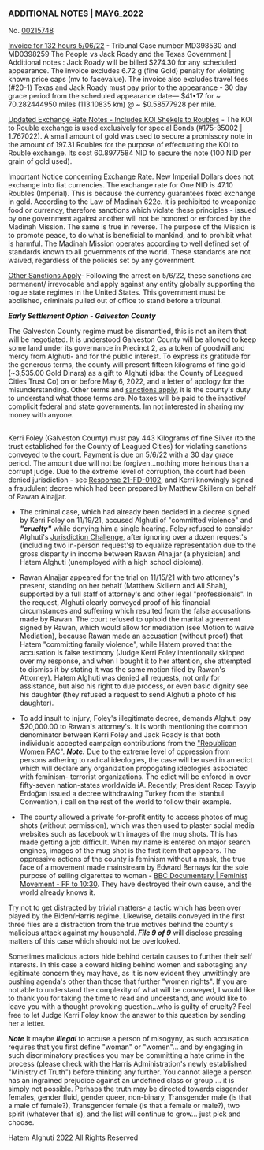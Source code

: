 ### ADDITIONAL NOTES | MAY6_2022


No. [00215748](https://github.com/galvestontx/MAY6_2022/blob/7b67b5101d34c49fd611ab3b218d2ed517d43f6f/Invoice_Roady.pdf)

[Invoice for 132 hours 5/06/22](https://github.com/galvestontx/MAY6_2022/blob/7b67b5101d34c49fd611ab3b218d2ed517d43f6f/Invoice_Roady.pdf) - Tribunal Case number MD398530 and MD0398259 The People vs Jack Roady and the Texas Government | Additional notes : Jack Roady will be billed $274.30 for any scheduled appearance. The invoice excludes 6.72 g (fine Gold) penalty for violating known price caps (mv to facevalue). The invoice also excludes travel fees (#20-1) Texas and Jack Roady must pay prior to the appearance - 30 day grace period from the scheduled appearance date— $41•17 for ~ 70.282444950 miles (113.10835 km) @ ~ $0.58577928 per mile. 

[Updated Exchange Rate Notes - Includes KOI Shekels to Roubles](https://github.com/galvestontx/MAY6_2022/blob/41f3fe96fb37ccef9b34b4702b78c06ffcb60893/NID_INVOICE.pdf) - The KOI to Rouble exchange is used exclusively for special Bonds (#175-35002 | 1.767022). A small amount of gold was used to secure a promissory note in the amount of 197.31 Roubles for the purpose of effectuating the KOI to Rouble exchange. Its cost 60.8977584 NID to secure the note (100 NID per grain of gold used).

Important Notice concerning [Exchange Rate](https://github.com/galvestontx/MAY6_2022/blob/59df42713b4092d1d424880f1857901fc6246bbf/NID_INVOICE.pdf). New Imperial Dollars does not exchange into fiat currencies. The exchange rate for One NID is 47.10 Roubles (Imperial). This is because the currency guarantees fixed exchange in gold. According to the Law of Madinah 622c. it is prohibited to weaponize food or currency, therefore sanctions which violate these principles - issued by one government against another will not be honored or enforced by the Madinah Mission. The same is true in reverse. The purpose of the Mission is to promote peace, to do what is beneficial to mankind, and to prohibit what is harmful. The Madinah Mission operates according to well defined set of standards known to all governments of the world. These standards are not waived, regardless of the policies set by any government.

[Other Sanctions Apply](https://drive.google.com/file/d/1elYYYK_TPCs9LBkbVHUpSBqgC3AIqI6T/view?usp=drivesdk)- Following the arrest on 5/6/22, these sanctions are permanent/ irrevocable and apply against any entity globally supporting the rogue state regimes in the United States. This government must be abolished, criminals pulled out of office to stand before a tribunal.

***Early Settlement Option - Galveston County***


The Galveston County regime must be dismantled, this is not an item that will be negotiated. It is understood Galveston County will be allowed to keep some land under its governance in Precinct 2, as a token of goodwill and mercy from Alghuti- and for the public interest. To express its gratitude for the generous terms, the county will present fifteen kilograms of fine gold (~3,535.00 Gold Dinars) as a gift to Alghuti (dba: the County of Leagued Cities Trust Co) on or before May 6, 2022, and a letter of apology for the misunderstanding. Other terms and [sanctions apply](https://drive.google.com/file/d/1elYYYK_TPCs9LBkbVHUpSBqgC3AIqI6T/view?usp=drivesdk), it is the county's duty to understand what those terms are. No taxes will be paid to the inactive/ complicit federal and state governments. Im not interested in sharing my money with anyone. 

##

Kerri Foley (Galveston County) must pay 443 Kilograms of fine Silver (to the trust established for the County of Leagued Cities) for violating sanctions conveyed to the court. Payment is due on 5/6/22 with a 30 day grace period. The amount due will not be forgiven...nothing more heinous than a corrupt judge. Due to the extreme level of corruption, the court had been denied jurisdiction - see [Response 21-FD-0102](https://drive.google.com/file/d/12caIV_4D2Ax0wowT9MGzdq-IJwmqW2ZQ/view), and Kerri knowingly signed a fraudulent decree which had been prepared by Matthew Skillern on behalf of Rawan Alnajjar.

* The criminal case, which had already been decided in a decree signed by Kerri Foley on 11/19/21, accused Alghuti of "committed violence" and ***"cruelty"*** while denying him a single hearing. Foley refused to consider Alghuti's [Jurisdiction Challenge](https://drive.google.com/file/d/12caIV_4D2Ax0wowT9MGzdq-IJwmqW2ZQ/view), after ignoring over a dozen request's (including two in-person request's) to equalize representation due to the gross disparity in income between Rawan Alnajjar (a physician) and Hatem Alghuti (unemployed with a high school diploma). 

* Rawan Alnajjar appeared for the trial on 11/15/21 with two attorney's present, standing on her behalf (Matthew Skillern and Ali Shah), supported by a full staff of attorney's and other legal "professionals". In the request, Alghuti clearly conveyed proof of his financial circumstances and suffering which resulted from the false accusations made by Rawan. The court refused to uphold the marital agreement signed by Rawan, which would allow for mediation (see Motion to waive Mediation), because Rawan made an accusation (without proof) that Hatem "committing family violence", while Hatem proved that the accusation is false testimony (Judge Kerri Foley intentionally skipped over my response, and when I bought it to her attention, she attempted to dismiss it by stating it was the same motion filed by Rawan's Attorney). Hatem Alghuti was denied all requests, not only for assistance, but also his right to due process, or even basic dignity see his daughter (they refused a request to send Alghuti a photo of his daughter). 

* To add insult to injury, Foley's illegitimate decree, demands Alghuti pay $20,000.00 to Rawan's attorney's. It is worth mentioning the common denominator between Kerri Foley and Jack Roady is that both individuals accepted campaign contributions from the ["Republican Women PAC"](https://www.transparencyusa.org/tx/payee/kerri-foley-campaign?cycle=2018-election-cycle). ***Note:*** Due to the extreme level of oppression from persons adhering to radical ideologies, the case will be used in an edict which will declare any organization propogating ideologies associated with feminism- terrorist organizations. The edict will be enfored in over fifty-seven nation-states worldwide iA. Recently, President Recep Tayyip Erdoğan issued a decree withdrawing Turkey from the Istanbul Convention, i call on the rest of the world to follow their example.

* The county allowed a private for-profit entity to access photos of mug shots (without permission), which was then used to plaster social media websites such as facebook with images of the mug shots. This has made getting a job difficult. When my name is entered on major search engines, images of the mug shot is the first item that appears. The oppressive actions of the county is feminism without a mask, the true face of a movement made mainstream by Edward Bernays for the sole purpose of selling cigarettes to woman - [BBC Documentary | Feminist Movement - FF to 10:30](https://youtu.be/DnPmg0R1M04). They have destroyed their own cause, and the world already knows it.

Try not to get distracted by trivial matters- a tactic which has been over played by the Biden/Harris regime. Likewise, details conveyed in the first three files are a distraction from the true motives behind the county's malicious attack against my household. ***File 9 of 9*** will disclose pressing matters of this case which should not be overlooked. 

Sometimes malicious actors hide behind certain causes to further their self interests. In this case a coward hiding behind women and sabotaging any legitimate concern they may have, as it is now evident they unwittingly are pushing agenda's other than those that further "women rights". If you are not able to understand the complexity of what will be conveyed, I would like to thank you for taking the time to read and understand, and would like to leave you with a thought provoking question...who is guilty of cruelty? Feel free to let Judge Kerri Foley know the answer to this question by sending her a letter. 

***Note*** It maybe ***illegal*** to accuse a person of misogyny, as such accusation requires that you first define "woman" or "women"… and by engaging in such discriminatory practices you may be committing a hate crime in the process (please check with the Harris Administration's newly established "Ministry of Truth") before thinking any further. You cannot allege a person has an ingrained prejudice against an undefined class or group ... it is simply not possible. Perhaps the truth may be directed towards cisgender females, gender fluid, gender queer, non-binary, Transgender male (is that a male of female?), Transgender female (is that a female or male?), two spirit (whatever that is), and the list will continue to grow... just pick and choose.

Hatem Alghuti 2022 All Rights Reserved
